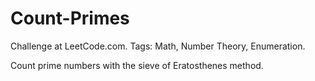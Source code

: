 # Count-Primes
Challenge at LeetCode.com. Tags: Math, Number Theory, Enumeration.

Count prime numbers with the sieve of Eratosthenes method.
